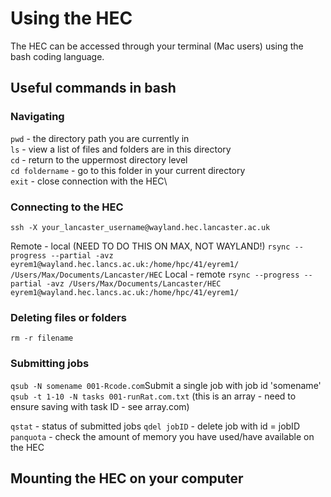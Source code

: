 # Using the HEC
The HEC can be accessed through your terminal (Mac users) using the bash coding language.

## Useful commands in bash
### Navigating
```pwd``` - the directory path you are currently in \
```ls``` - view a list of files and folders are in this directory\
```cd``` - return to the uppermost directory level\
```cd foldername``` - go to this folder in your current directory\
```exit``` - close connection with the HEC\

### Connecting to the HEC
```ssh -X your_lancaster_username@wayland.hec.lancaster.ac.uk```

Remote - local (NEED TO DO THIS ON MAX, NOT WAYLAND!)
```rsync --progress --partial -avz eyrem1@wayland.hec.lancs.ac.uk:/home/hpc/41/eyrem1/ /Users/Max/Documents/Lancaster/HEC```
Local - remote
```rsync --progress --partial -avz /Users/Max/Documents/Lancaster/HEC eyrem1@wayland.hec.lancs.ac.uk:/home/hpc/41/eyrem1/```

### Deleting files or folders
```rm -r filename``` 

### Submitting jobs
```qsub -N somename 001-Rcode.com```Submit a single job with job id 'somename'
```qsub -t 1-10 -N tasks 001-runRat.com.txt``` (this is an array - need to ensure saving with task ID - see array.com)

```qstat``` - status of submitted jobs
```qdel jobID``` - delete job with id = jobID
```panquota``` - check the amount of memory you have used/have available on the HEC

## Mounting the HEC on your computer
